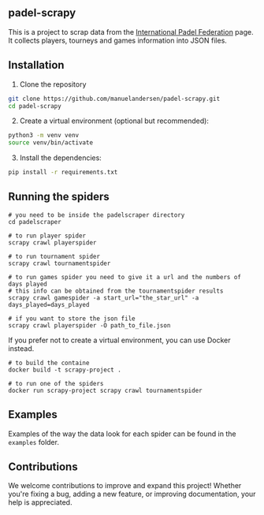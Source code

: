 ## padel-scrapy

This is a project to scrap data from the [International Padel Federation](https://www.padelfip.com/es/) page. It collects players, tourneys and games information into JSON files.

## Installation

1)  Clone the repository

``` bash
git clone https://github.com/manuelandersen/padel-scrapy.git
cd padel-scrapy
```

2)  Create a virtual environment (optional but recommended):

``` bash
python3 -m venv venv
source venv/bin/activate
```

3)  Install the dependencies:

``` bash
pip install -r requirements.txt
```

## Running the spiders

``` console
# you need to be inside the padelscraper directory
cd padelscraper

# to run player spider
scrapy crawl playerspider 

# to run tournament spider
scrapy crawl tournamentspider

# to run games spider you need to give it a url and the numbers of days played
# this info can be obtained from the tournamentspider results
scrapy crawl gamespider -a start_url="the_star_url" -a days_played=days_played

# if you want to store the json file 
scrapy crawl playerspider -O path_to_file.json
```

If you prefer not to create a virtual environment, you can use Docker instead.

``` console
# to build the containe
docker build -t scrapy-project .

# to run one of the spiders
docker run scrapy-project scrapy crawl tournamentspider
``` 

## Examples

Examples of the way the data look for each spider can be found in the `examples` folder.

## Contributions

We welcome contributions to improve and expand this project! Whether you're fixing a bug, adding a new feature, or improving documentation, your help is appreciated.